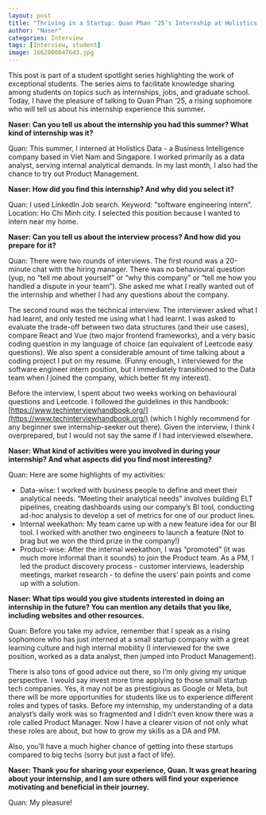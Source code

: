 ```yaml
---
layout: post
title: "Thriving in a Startup: Quan Phan ‘25’s Internship at Holistics Data"
author: "Naser"
categories: Interview
tags: [Interview, student]
image: 1662000847643.jpg
---
```



This post is part of a student spotlight series highlighting the work of exceptional students.  The series aims to facilitate knowledge sharing among students on topics such as internships, jobs, and graduate school.  Today, I have the pleasure of talking to Quan Phan ‘25, a rising sophomore who will tell us about his internship experience this summer.

**Naser: Can you tell us about the internship you had this summer?  What kind of internship was it?**


Quan: This summer, I interned at Holistics Data - a Business Intelligence company based in Viet Nam and Singapore. I worked primarily as a data analyst, serving internal analytical demands. In my last month, I also had the chance to try out Product Management.


**Naser: How did you find this internship?  And why did you select it?**


Quan: I used LinkedIn Job search. Keyword: “software engineering intern”. Location: Ho Chi Minh city. I selected this position because I wanted to intern near my home.


**Naser: Can you tell us about the interview process?  And how did you prepare for it?**


Quan: There were two rounds of interviews.
The first round was a 20-minute chat with the hiring manager. There was no behavioural question (yup, no “tell me about yourself” or “why this company” or “tell me how you handled a dispute in your team”). She asked me what I really wanted out of the internship and whether I had any questions about the company.


The second round was the technical interview. The interviewer asked what I had learnt, and only tested me using what I had learnt. I was asked to evaluate the trade-off between two data structures (and their use cases), compare React and Vue (two major frontend frameworks), and a very basic coding question in my language of choice (an equivalent of Leetcode easy questions). We also spent a considerable amount of time talking about a coding project I put on my resume. (Funny enough, I interviewed for the software engineer intern position, but I immediately transitioned to the Data team when I joined the company, which better fit my interest).


Before the interview, I spent about two weeks working on behavioural questions and Leetcode. I followed the guidelines in this handbook: [https://www.techinterviewhandbook.org/](https://www.techinterviewhandbook.org/) (which I highly recommend for any beginner swe internship-seeker out there). Given the interview, I think I overprepared, but I would not say the same if I had interviewed elsewhere.


**Naser: What kind of activities were you involved in during your internship?  And what aspects did you find most interesting?**


Quan: Here are some highlights of my activities:
* Data-wise: I worked with business people to define and meet their analytical needs. “Meeting their analytical needs” involves building ELT pipelines, creating dashboards using our company’s BI tool, conducting ad-hoc analysis to develop a set of metrics for one of our product lines.
* Internal weekathon: My team came up with a new feature idea for our BI tool. I worked with another two engineers to launch a feature (Not to brag but we won the third prize in the company!)
* Product-wise: After the internal weekathon, I was “promoted” (it was much more informal than it sounds) to join the Product team. As a PM, I led the product discovery process - customer interviews, leadership meetings, market research - to define the users’ pain points and come up with a solution.


**Naser: What tips would you give students interested in doing an internship in the future? You can mention any details that you like, including websites and other resources.**


Quan: Before you take my advice, remember that I speak as a rising sophomore who has just interned at a small startup company with a great learning culture and high internal mobility (I interviewed for the swe position, worked as a data analyst, then jumped into Product Management).


There is also tons of good advice out there, so I’m only giving my unique perspective. I would say invest more time applying to those small startup tech companies. Yes, it may not be as prestigious as Google or Meta, but there will be more opportunities for students like us to experience different roles and types of tasks. Before my internship, my understanding of a data analyst’s daily work was so fragmented and I didn’t even know there was a role called Product Manager. Now I have a clearer vision of not only what these roles are about, but how to grow my skills as a DA and PM.


Also, you’ll have a much higher chance of getting into these startups compared to big techs (sorry but just a fact of life).


**Naser: Thank you for sharing your experience, Quan.  It was great hearing about your internship, and I am sure others will find your experience motivating and beneficial in their journey.**


Quan: My pleasure!
